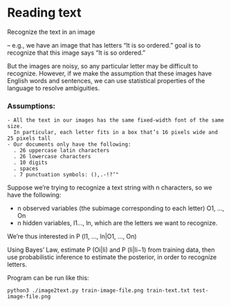 # Reading text

Recognize the text in an image 

– e.g., we have an image that has letters “It is so ordered.” goal is to recognize that this image says “It is so ordered.” 

But the images are noisy, so any particular letter may be difficult to recognize. 
However, if we make the assumption that these images have English words and sentences, we can use statistical properties of the language to resolve ambiguities.

### Assumptions:

    - All the text in our images has the same fixed-width font of the same size. 
      In particular, each letter fits in a box that’s 16 pixels wide and 25 pixels tall
    - Our documents only have the following:
      . 26 uppercase latin characters
      . 26 lowercase characters
      . 10 digits
      . spaces
      . 7 punctuation symbols: (),.-!?’"
      
Suppose we’re trying to recognize a text string with n characters, so we have the following:
- n observed variables (the subimage corresponding to each letter) O1, ..., On 
- n hidden variables, l1..., ln, which are the letters we want to recognize. 

We’re thus interested in P (l1, ..., ln|O1, ..., On)

Using Bayes’ Law, estimate P (Oi|li) and P (li|li−1) from training data, then use probabilistic inference to estimate the posterior, in order to recognize letters.

Program can be run like this:

    python3 ./image2text.py train-image-file.png train-text.txt test-image-file.png

